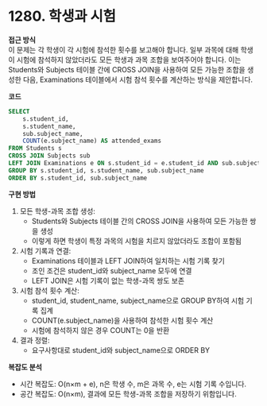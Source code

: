 # 1280. 학생과 시험

**접근 방식**  
이 문제는 각 학생이 각 시험에 참석한 횟수를 보고해야 합니다. 일부 과목에 대해 학생이 시험에 참석하지 않았더라도 모든 학생과 과목 조합을 보여주어야 합니다. 이는 Students와 Subjects 테이블 간에 CROSS JOIN을 사용하여 모든 가능한 조합을 생성한 다음, Examinations 테이블에서 시험 참석 횟수를 계산하는 방식을 제안합니다.

**코드**

```sql
SELECT
    s.student_id,
    s.student_name,
    sub.subject_name,
    COUNT(e.subject_name) AS attended_exams
FROM Students s
CROSS JOIN Subjects sub
LEFT JOIN Examinations e ON s.student_id = e.student_id AND sub.subject_name = e.subject_name
GROUP BY s.student_id, s.student_name, sub.subject_name
ORDER BY s.student_id, sub.subject_name
```

**구현 방법**

1. 모든 학생-과목 조합 생성:
   - Students와 Subjects 테이블 간의 CROSS JOIN을 사용하여 모든 가능한 쌍을 생성
   - 이렇게 하면 학생이 특정 과목의 시험을 치르지 않았더라도 조합이 포함됨
2. 시험 기록과 연결:
   - Examinations 테이블과 LEFT JOIN하여 일치하는 시험 기록 찾기
   - 조인 조건은 student_id와 subject_name 모두에 연결
   - LEFT JOIN은 시험 기록이 없는 학생-과목 쌍도 보존
3. 시험 참석 횟수 계산:
   - student_id, student_name, subject_name으로 GROUP BY하여 시험 기록 집계
   - COUNT(e.subject_name)을 사용하여 참석한 시험 횟수 계산
   - 시험에 참석하지 않은 경우 COUNT는 0을 반환
4. 결과 정렬:
   - 요구사항대로 student_id와 subject_name으로 ORDER BY

**복잡도 분석**

- 시간 복잡도: O(n×m + e), n은 학생 수, m은 과목 수, e는 시험 기록 수입니다.
- 공간 복잡도: O(n×m), 결과에 모든 학생-과목 조합을 저장하기 위함입니다.
